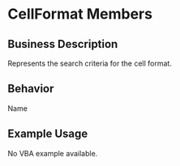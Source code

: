 # CellFormat Members

## Business Description
Represents the search criteria for the cell format.

## Behavior
Name

## Example Usage
No VBA example available.